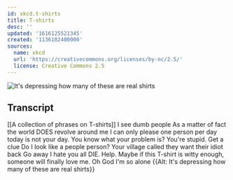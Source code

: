 ```yaml
---
id: xkcd.t-shirts
title: T-shirts
desc: ''
updated: '1616125521345'
created: '1136102400000'
sources:
  name: xkcd
  url: 'https://creativecommons.org/licenses/by-nc/2.5/'
  license: Creative Commons 2.5
---
```

![It's depressing how many of these are real shirts](https://imgs.xkcd.com/comics/t-shirts.jpg)

## Transcript
[[A collection of phrases on T-shirts]]
I see dumb people
As a matter of fact the world DOES revolve around me
I can only please one person per day today is not your day.
You know what your problem is? You're stupid.
Get a clue
Do I look like a people person?
Your village called they want their idiot back
Go away
I hate you all
DIE.
Help.
Maybe if this T-shirt is witty enough, someone will finally love me.
Oh God I'm so alone
{{Alt: It's depressing how many of these are real shirts}}
